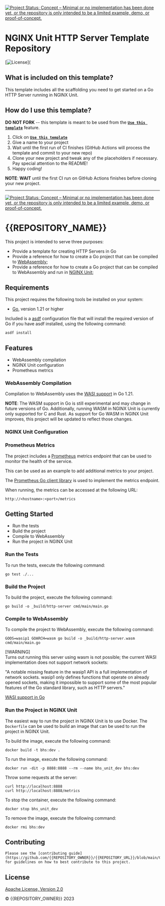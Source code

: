 [![Project Status: Concept – Minimal or no implementation has been done yet, or the repository is only intended to be a limited example, demo, or proof-of-concept.](https://www.repostatus.org/badges/latest/concept.svg)](https://www.repostatus.org/#concept)

# NGINX Unit HTTP Server Template Repository

[![License](https://img.shields.io/badge/License-Apache%202.0-blue.svg)](

## What is included on this template?

This template includes all the scaffolding you need to get started on a Go HTTP Server running in NGINX Unit.

## How do I use this template?

**DO NOT FORK** -- this template is meant to be used from the **[`Use this template`](https://github.com/nginxinc/template-repository/generate)** feature.

1. Click on **[`Use this template`](https://github.com/nginxinc/template-repository/generate)**
2. Give a name to your project
3. Wait until the first run of CI finishes (GitHub Actions will process the template and commit to your new repo)
4. Clone your new project and tweak any of the placeholders if necessary. Pay special attention to the README!
5. Happy coding!

**NOTE**: **WAIT** until the first CI run on GitHub Actions finishes before cloning your new project.

---

<!--  DELETE THE LINES ABOVE THIS AND WRITE YOUR PROJECT README BELOW -- PLACEHOLDER SECTIONS HAVE BEEN INCLUDED FOR YOUR CONVENIENCE -->

[![Project Status: Concept – Minimal or no implementation has been done yet, or the repository is only intended to be a limited example, demo, or proof-of-concept.](https://www.repostatus.org/badges/latest/concept.svg)](https://www.repostatus.org/#concept)


# {{REPOSITORY_NAME}}

This project is intended to serve three purposes:
- Provide a template for creating HTTP Servers in Go
- Provide a reference for how to create a Go project that can be compiled to [WebAssembly](https://webassembly.org/);
- Provide a reference for how to create a Go project that can be compiled to WebAssembly and run in [NGINX Unit](https://unit.nginx.org/); 

## Requirements

This project requires the following tools be installed on your system:
- [Go](https://golang.org/), version 1.21 or higher

Included is a [asdf](https://asdf-vm.com/#/) configuration file that will install the required version of Go if you have asdf installed, using the following command:

```shell
asdf install
```

## Features

- WebAssembly compilation
- NGINX Unit configuration
- Prometheus metrics

### WebAssembly Compilation

Compilation to WebAssembly uses the [WASI support](https://go.dev/blog/wasi) in Go 1.21. 

**NOTE**: The WASM support in Go is still experimental and may change in future versions of Go. Additionally, running
WASM in NGINX Unit is currently only supported for C and Rust. As support for Go WASM in NGINX Unit improves, this project 
will be updated to reflect those changes.

### NGINX Unit Configuration

### Prometheus Metrics

The project includes a [Prometheus](https://prometheus.io/) metrics endpoint that can be used to monitor the health of the service.

This can be used as an example to add additional metrics to your project.

The [Prometheus Go client library](https://github.com/prometheus/client_golang) is used to implement the metrics endpoint.

When running, the metrics can be accessed at the following URL:

```shell    
http://<hostname>:<port>/metrics
```

## Getting Started

- Run the tests
- Build the project
- Compile to WebAssembly
- Run the project in NGINX Unit

### Run the Tests

To run the tests, execute the following command:

```shell
go test ./...
``` 

### Build the Project

To build the project, execute the following command:

```shell    
go build -o _build/http-server cmd/main/main.go
```

### Compile to WebAssembly

To compile the project to WebAssembly, execute the following command:

```shell
GOOS=wasip1 GOARCH=wasm go build -o _build/http-server.wasm cmd/main/main.go
```

[!WARNING]  
Turns out running this server using wasm is not possible; the current WASI implementation does not support network sockets:

"A notable missing feature in the wasip1 API is a full implementation of network sockets. wasip1 only defines functions that operate on already opened sockets, making it impossible to support some of the most popular features of the Go standard library, such as HTTP servers."

[WASI support in Go](https://go.dev/blog/wasi)

### Run the Project in NGINX Unit

The easiest way to run the project in NGINX Unit is to use Docker. The `Dockerfile` can be used to build an
image that can be used to run the project in NGINX Unit.

To build the image, execute the following command:

```shell    
docker build -t bhs:dev .
```

To run the image, execute the following command:

```shell
docker run -dit -p 8888:8888 --rm --name bhs_unit_dev bhs:dev
```

Throw some requests at the server:

```shell
curl http://localhost:8888
curl http://localhost:8888/metrics
```

To stop the container, execute the following command:

```shell
docker stop bhs_unit_dev
```

To remove the image, execute the following command:

```shell
docker rmi bhs:dev
```




## Contributing

    Please see the [contributing guide](https://github.com/{{REPOSITORY_OWNER}}/{{REPOSITORY_URL}}/blob/main/CONTRIBUTING.md) for guidelines on how to best contribute to this project.

## License

[Apache License, Version 2.0](https://github.com/{{REPOSITORY_OWNER}}/{{REPOSITORY_URL}}/blob/main/LICENSE)

&copy; {{REPOSITORY_OWNER}} 2023